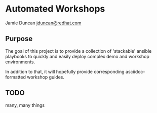 # Automated Workshops
Jamie Duncan <jduncan@redhat.com>

## Purpose

The goal of this project is to provide a collection of 'stackable' ansible playbooks to quickly and easily deploy complex demo and workshop environments.

In addition to that, it will hopefully provide corresponding asciidoc-formatted workshop guides.

## TODO

many, many things
